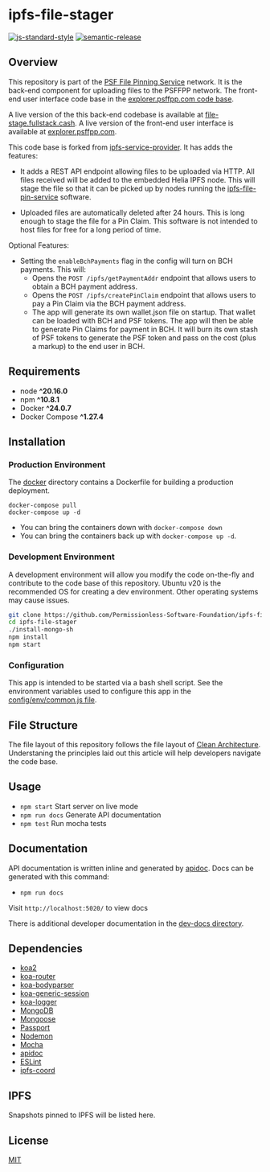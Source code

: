 # ipfs-file-stager

[![js-standard-style](https://img.shields.io/badge/code%20style-standard-brightgreen.svg)](http://standardjs.com) [![semantic-release](https://img.shields.io/badge/%20%20%F0%9F%93%A6%F0%9F%9A%80-semantic--release-e10079.svg)](https://github.com/semantic-release/semantic-release)

## Overview

This repository is part of the [PSF File Pinning Service](https://psffpp.com) network. It is the back-end component for uploading files to the PSFFPP network. The front-end user interface code base in the [explorer.psffpp.com code base](https://github.com/Permissionless-Software-Foundation/explorer.psffpp.com).

A live version of the this back-end codebase is available at [file-stage.fullstack.cash](https://file-stage.fullstack.cash). A live version of the front-end user interface is available at [explorer.psffpp.com](https://explorer.psffpp.com).

This code base is forked from [ipfs-service-provider](https://github.com/Permissionless-Software-Foundation/ipfs-service-provider). It has adds the features: 

- It adds a REST API endpoint allowing files to be uploaded via HTTP. All files received will be added to the embedded Helia IPFS node. This will stage the file so that it can be picked up by nodes running the [ipfs-file-pin-service](https://github.com/Permissionless-Software-Foundation/ipfs-file-pin-service) software.

- Uploaded files are automatically deleted after 24 hours. This is long enough to stage the file for a Pin Claim. This software is not intended to host files for free for a long period of time.

Optional Features:

- Setting the `enableBchPayments` flag in the config will turn on BCH payments. This will:
  - Opens the `POST /ipfs/getPaymentAddr` endpoint that allows users to obtain a BCH payment address.
  - Opens the `POST /ipfs/createPinClaim` endpoint that allows users to pay a Pin Claim via the BCH payment address.
  - The app will generate its own wallet.json file on startup. That wallet can be loaded with BCH and PSF tokens. The app will then be able to generate Pin Claims for payment in BCH. It will burn its own stash of PSF tokens to generate the PSF token and pass on the cost (plus a markup) to the end user in BCH.

## Requirements

- node **^20.16.0**
- npm **^10.8.1**
- Docker **^24.0.7**
- Docker Compose **^1.27.4**

## Installation

### Production Environment

The [docker](./production/docker) directory contains a Dockerfile for building a production deployment.

```
docker-compose pull
docker-compose up -d
```

- You can bring the containers down with `docker-compose down`
- You can bring the containers back up with `docker-compose up -d`.

### Development Environment

A development environment will allow you modify the code on-the-fly and contribute to the code base of this repository. Ubuntu v20 is the recommended OS for creating a dev environment. Other operating systems may cause issues.

```bash
git clone https://github.com/Permissionless-Software-Foundation/ipfs-file-stager
cd ipfs-file-stager
./install-mongo-sh
npm install
npm start
```

### Configuration

This app is intended to be started via a bash shell script. See the environment variables used to configure this app in the [config/env/common.js file](./config/env/common.js).

## File Structure

The file layout of this repository follows the file layout of [Clean Architecture](https://christroutner.github.io/trouts-blog/blog/clean-architecture). Understaning the principles laid out this article will help developers navigate the code base.

## Usage

- `npm start` Start server on live mode
- `npm run docs` Generate API documentation
- `npm test` Run mocha tests

## Documentation

API documentation is written inline and generated by [apidoc](http://apidocjs.com/). Docs can be generated with this command:
- `npm run docs`

Visit `http://localhost:5020/` to view docs

There is additional developer documentation in the [dev-docs directory](./dev-docs).

## Dependencies

- [koa2](https://github.com/koajs/koa/tree/v2.x)
- [koa-router](https://github.com/alexmingoia/koa-router)
- [koa-bodyparser](https://github.com/koajs/bodyparser)
- [koa-generic-session](https://github.com/koajs/generic-session)
- [koa-logger](https://github.com/koajs/logger)
- [MongoDB](http://mongodb.org/)
- [Mongoose](http://mongoosejs.com/)
- [Passport](http://passportjs.org/)
- [Nodemon](http://nodemon.io/)
- [Mocha](https://mochajs.org/)
- [apidoc](http://apidocjs.com/)
- [ESLint](http://eslint.org/)
- [ipfs-coord](https://www.npmjs.com/package/ipfs-coord)

## IPFS

Snapshots pinned to IPFS will be listed here.

## License

[MIT](./LICENSE.md)
